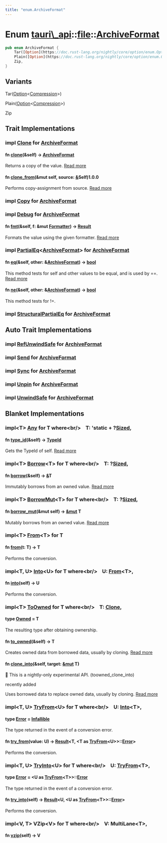 ```yaml
---
title: "enum.ArchiveFormat"
---
```


Enum [tauri\\\_api](/api/rust/tauri\_api/../index.html)::[file](/api/rust/tauri\_api/index.html)::[ArchiveFormat](/api/rust/tauri\_api/)
========================================================================================================================================

```rust
pub enum ArchiveFormat {
    Tar([Option](https://doc.rust-lang.org/nightly/core/option/enum.Option.html "enum core::option::Option")&lt;[Compression](/api/rust/tauri\_api/../../tauri\_api/file/enum.Compression.html "enum tauri\_api::file::Compression")\&gt;),
    Plain([Option](https://doc.rust-lang.org/nightly/core/option/enum.Option.html "enum core::option::Option")&lt;[Compression](/api/rust/tauri\_api/../../tauri\_api/file/enum.Compression.html "enum tauri\_api::file::Compression")\&gt;),
    Zip,
}
```

Variants
--------

<span>Tar([Option](https://doc.rust-lang.org/nightly/core/option/enum.Option.html "enum core::option::Option")&lt;[Compression](/api/rust/tauri\_api/../../tauri\_api/file/enum.Compression.html "enum tauri\_api::file::Compression")&gt;)</span>

<span>Plain([Option](https://doc.rust-lang.org/nightly/core/option/enum.Option.html "enum core::option::Option")&lt;[Compression](/api/rust/tauri\_api/../../tauri\_api/file/enum.Compression.html "enum tauri\_api::file::Compression")&gt;)</span>

<span>Zip</span>

Trait Implementations
---------------------

### <span>impl [Clone](https://doc.rust-lang.org/nightly/core/clone/trait.Clone.html "trait core::clone::Clone") for [ArchiveFormat](/api/rust/tauri\_api/../../tauri\_api/file/enum.ArchiveFormat.html "enum tauri\_api::file::ArchiveFormat")</span>

#### <span>fn [clone](https://doc.rust-lang.org/nightly/core/clone/trait.Clone.html#tymethod.clone)(&self) -&gt; [ArchiveFormat](/api/rust/tauri\_api/../../tauri\_api/file/enum.ArchiveFormat.html "enum tauri\_api::file::ArchiveFormat")</span>

Returns a copy of the value. [Read more](https://doc.rust-lang.org/nightly/core/clone/trait.Clone.html#tymethod.clone)

#### <span>fn [clone\_from](https://doc.rust-lang.org/nightly/core/clone/trait.Clone.html#method.clone\_from)(&mut self, source: [&](https://doc.rust-lang.org/nightly/std/primitive.reference.html)Self)</span>1.0.0

Performs copy-assignment from <span>source</span>. [Read more](https://doc.rust-lang.org/nightly/core/clone/trait.Clone.html#method.clone\_from)

### <span>impl [Copy](https://doc.rust-lang.org/nightly/core/marker/trait.Copy.html "trait core::marker::Copy") for [ArchiveFormat](/api/rust/tauri\_api/../../tauri\_api/file/enum.ArchiveFormat.html "enum tauri\_api::file::ArchiveFormat")</span>

### <span>impl [Debug](https://doc.rust-lang.org/nightly/core/fmt/trait.Debug.html "trait core::fmt::Debug") for [ArchiveFormat](/api/rust/tauri\_api/../../tauri\_api/file/enum.ArchiveFormat.html "enum tauri\_api::file::ArchiveFormat")</span>

#### <span>fn [fmt](https://doc.rust-lang.org/nightly/core/fmt/trait.Debug.html#tymethod.fmt)(&self, f: &mut [Formatter](https://doc.rust-lang.org/nightly/core/fmt/struct.Formatter.html "struct core::fmt::Formatter")) -&gt; [Result](https://doc.rust-lang.org/nightly/core/fmt/type.Result.html "type core::fmt::Result")</span>

Formats the value using the given formatter. [Read more](https://doc.rust-lang.org/nightly/core/fmt/trait.Debug.html#tymethod.fmt)

### <span>impl [PartialEq](https://doc.rust-lang.org/nightly/core/cmp/trait.PartialEq.html "trait core::cmp::PartialEq")&lt;[ArchiveFormat](/api/rust/tauri\_api/../../tauri\_api/file/enum.ArchiveFormat.html "enum tauri\_api::file::ArchiveFormat")&gt; for [ArchiveFormat](/api/rust/tauri\_api/../../tauri\_api/file/enum.ArchiveFormat.html "enum tauri\_api::file::ArchiveFormat")</span>

#### <span>fn [eq](https://doc.rust-lang.org/nightly/core/cmp/trait.PartialEq.html#tymethod.eq)(&self, other: &[ArchiveFormat](/api/rust/tauri\_api/../../tauri\_api/file/enum.ArchiveFormat.html "enum tauri\_api::file::ArchiveFormat")) -&gt; [bool](https://doc.rust-lang.org/nightly/std/primitive.bool.html)</span>

This method tests for <span>self</span> and <span>other</span> values to be equal, and is used by <span>==</span>. [Read more](https://doc.rust-lang.org/nightly/core/cmp/trait.PartialEq.html#tymethod.eq)

#### <span>fn [ne](https://doc.rust-lang.org/nightly/core/cmp/trait.PartialEq.html#method.ne)(&self, other: &[ArchiveFormat](/api/rust/tauri\_api/../../tauri\_api/file/enum.ArchiveFormat.html "enum tauri\_api::file::ArchiveFormat")) -&gt; [bool](https://doc.rust-lang.org/nightly/std/primitive.bool.html)</span>

This method tests for <span>!=</span>.

### <span>impl [StructuralPartialEq](https://doc.rust-lang.org/nightly/core/marker/trait.StructuralPartialEq.html "trait core::marker::StructuralPartialEq") for [ArchiveFormat](/api/rust/tauri\_api/../../tauri\_api/file/enum.ArchiveFormat.html "enum tauri\_api::file::ArchiveFormat")</span>

Auto Trait Implementations
--------------------------

### <span>impl [RefUnwindSafe](https://doc.rust-lang.org/nightly/std/panic/trait.RefUnwindSafe.html "trait std::panic::RefUnwindSafe") for [ArchiveFormat](/api/rust/tauri\_api/../../tauri\_api/file/enum.ArchiveFormat.html "enum tauri\_api::file::ArchiveFormat")</span>

### <span>impl [Send](https://doc.rust-lang.org/nightly/core/marker/trait.Send.html "trait core::marker::Send") for [ArchiveFormat](/api/rust/tauri\_api/../../tauri\_api/file/enum.ArchiveFormat.html "enum tauri\_api::file::ArchiveFormat")</span>

### <span>impl [Sync](https://doc.rust-lang.org/nightly/core/marker/trait.Sync.html "trait core::marker::Sync") for [ArchiveFormat](/api/rust/tauri\_api/../../tauri\_api/file/enum.ArchiveFormat.html "enum tauri\_api::file::ArchiveFormat")</span>

### <span>impl [Unpin](https://doc.rust-lang.org/nightly/core/marker/trait.Unpin.html "trait core::marker::Unpin") for [ArchiveFormat](/api/rust/tauri\_api/../../tauri\_api/file/enum.ArchiveFormat.html "enum tauri\_api::file::ArchiveFormat")</span>

### <span>impl [UnwindSafe](https://doc.rust-lang.org/nightly/std/panic/trait.UnwindSafe.html "trait std::panic::UnwindSafe") for [ArchiveFormat](/api/rust/tauri\_api/../../tauri\_api/file/enum.ArchiveFormat.html "enum tauri\_api::file::ArchiveFormat")</span>

Blanket Implementations
-----------------------

### <span>impl&lt;T&gt; [Any](https://doc.rust-lang.org/nightly/core/any/trait.Any.html "trait core::any::Any") for T where&lt;br/&gt;    T: 'static + ?[Sized](https://doc.rust-lang.org/nightly/core/marker/trait.Sized.html "trait core::marker::Sized"),</span> 

#### <span>fn [type\_id](https://doc.rust-lang.org/nightly/core/any/trait.Any.html#tymethod.type\_id)(&self) -&gt; [TypeId](https://doc.rust-lang.org/nightly/core/any/struct.TypeId.html "struct core::any::TypeId")</span>

Gets the <span>TypeId</span> of <span>self</span>. [Read more](https://doc.rust-lang.org/nightly/core/any/trait.Any.html#tymethod.type\_id)

### <span>impl&lt;T&gt; [Borrow](https://doc.rust-lang.org/nightly/core/borrow/trait.Borrow.html "trait core::borrow::Borrow")&lt;T&gt; for T where&lt;br/&gt;    T: ?[Sized](https://doc.rust-lang.org/nightly/core/marker/trait.Sized.html "trait core::marker::Sized"),</span> 

#### <span>fn [borrow](https://doc.rust-lang.org/nightly/core/borrow/trait.Borrow.html#tymethod.borrow)(&self) -&gt; [&](https://doc.rust-lang.org/nightly/std/primitive.reference.html)T</span>

Immutably borrows from an owned value. [Read more](https://doc.rust-lang.org/nightly/core/borrow/trait.Borrow.html#tymethod.borrow)

### <span>impl&lt;T&gt; [BorrowMut](https://doc.rust-lang.org/nightly/core/borrow/trait.BorrowMut.html "trait core::borrow::BorrowMut")&lt;T&gt; for T where&lt;br/&gt;    T: ?[Sized](https://doc.rust-lang.org/nightly/core/marker/trait.Sized.html "trait core::marker::Sized"),</span> 

#### <span>fn [borrow\_mut](https://doc.rust-lang.org/nightly/core/borrow/trait.BorrowMut.html#tymethod.borrow\_mut)(&mut self) -&gt; [&mut](https://doc.rust-lang.org/nightly/std/primitive.reference.html) T</span>

Mutably borrows from an owned value. [Read more](https://doc.rust-lang.org/nightly/core/borrow/trait.BorrowMut.html#tymethod.borrow\_mut)

### <span>impl&lt;T&gt; [From](https://doc.rust-lang.org/nightly/core/convert/trait.From.html "trait core::convert::From")&lt;T&gt; for T</span>

#### <span>fn [from](https://doc.rust-lang.org/nightly/core/convert/trait.From.html#tymethod.from)(t: T) -&gt; T</span>

Performs the conversion.

### <span>impl&lt;T, U&gt; [Into](https://doc.rust-lang.org/nightly/core/convert/trait.Into.html "trait core::convert::Into")&lt;U&gt; for T where&lt;br/&gt;    U: [From](https://doc.rust-lang.org/nightly/core/convert/trait.From.html "trait core::convert::From")&lt;T&gt;,</span> 

#### <span>fn [into](https://doc.rust-lang.org/nightly/core/convert/trait.Into.html#tymethod.into)(self) -&gt; U</span>

Performs the conversion.

### <span>impl&lt;T&gt; [ToOwned](https://doc.rust-lang.org/nightly/alloc/borrow/trait.ToOwned.html "trait alloc::borrow::ToOwned") for T where&lt;br/&gt;    T: [Clone](https://doc.rust-lang.org/nightly/core/clone/trait.Clone.html "trait core::clone::Clone"),</span> 

#### <span>type [Owned](https://doc.rust-lang.org/nightly/alloc/borrow/trait.ToOwned.html#associatedtype.Owned) = T</span>

The resulting type after obtaining ownership.

#### <span>fn [to\_owned](https://doc.rust-lang.org/nightly/alloc/borrow/trait.ToOwned.html#tymethod.to\_owned)(&self) -&gt; T</span>

Creates owned data from borrowed data, usually by cloning. [Read more](https://doc.rust-lang.org/nightly/alloc/borrow/trait.ToOwned.html#tymethod.to\_owned)

#### <span>fn [clone\_into](https://doc.rust-lang.org/nightly/alloc/borrow/trait.ToOwned.html#method.clone\_into)(&self, target: [&mut](https://doc.rust-lang.org/nightly/std/primitive.reference.html) T)</span>

🔬 This is a nightly-only experimental API. (<span>toowned\_clone\_into</span>)

recently added

Uses borrowed data to replace owned data, usually by cloning. [Read more](https://doc.rust-lang.org/nightly/alloc/borrow/trait.ToOwned.html#method.clone\_into)

### <span>impl&lt;T, U&gt; [TryFrom](https://doc.rust-lang.org/nightly/core/convert/trait.TryFrom.html "trait core::convert::TryFrom")&lt;U&gt; for T where&lt;br/&gt;    U: [Into](https://doc.rust-lang.org/nightly/core/convert/trait.Into.html "trait core::convert::Into")&lt;T&gt;,</span> 

#### <span>type [Error](https://doc.rust-lang.org/nightly/core/convert/trait.TryFrom.html#associatedtype.Error) = [Infallible](https://doc.rust-lang.org/nightly/core/convert/enum.Infallible.html "enum core::convert::Infallible")</span>

The type returned in the event of a conversion error.

#### <span>fn [try\_from](https://doc.rust-lang.org/nightly/core/convert/trait.TryFrom.html#tymethod.try\_from)(value: U) -&gt; [Result](https://doc.rust-lang.org/nightly/core/result/enum.Result.html "enum core::result::Result")&lt;T, &lt;T as [TryFrom](https://doc.rust-lang.org/nightly/core/convert/trait.TryFrom.html "trait core::convert::TryFrom")&lt;U&gt;&gt;::[Error](https://doc.rust-lang.org/nightly/core/convert/trait.TryFrom.html#associatedtype.Error "type core::convert::TryFrom::Error")&gt;</span>

Performs the conversion.

### <span>impl&lt;T, U&gt; [TryInto](https://doc.rust-lang.org/nightly/core/convert/trait.TryInto.html "trait core::convert::TryInto")&lt;U&gt; for T where&lt;br/&gt;    U: [TryFrom](https://doc.rust-lang.org/nightly/core/convert/trait.TryFrom.html "trait core::convert::TryFrom")&lt;T&gt;,</span> 

#### <span>type [Error](https://doc.rust-lang.org/nightly/core/convert/trait.TryInto.html#associatedtype.Error) = &lt;U as [TryFrom](https://doc.rust-lang.org/nightly/core/convert/trait.TryFrom.html "trait core::convert::TryFrom")&lt;T&gt;&gt;::[Error](https://doc.rust-lang.org/nightly/core/convert/trait.TryFrom.html#associatedtype.Error "type core::convert::TryFrom::Error")</span>

The type returned in the event of a conversion error.

#### <span>fn [try\_into](https://doc.rust-lang.org/nightly/core/convert/trait.TryInto.html#tymethod.try\_into)(self) -&gt; [Result](https://doc.rust-lang.org/nightly/core/result/enum.Result.html "enum core::result::Result")&lt;U, &lt;U as [TryFrom](https://doc.rust-lang.org/nightly/core/convert/trait.TryFrom.html "trait core::convert::TryFrom")&lt;T&gt;&gt;::[Error](https://doc.rust-lang.org/nightly/core/convert/trait.TryFrom.html#associatedtype.Error "type core::convert::TryFrom::Error")&gt;</span>

Performs the conversion.

### <span>impl&lt;V, T&gt; VZip&lt;V&gt; for T where&lt;br/&gt;    V: MultiLane&lt;T&gt;,</span> 

#### <span>fn [vzip](/api/rust/tauri\_api/about:blank#method.vzip)(self) -&gt; V</span>
      